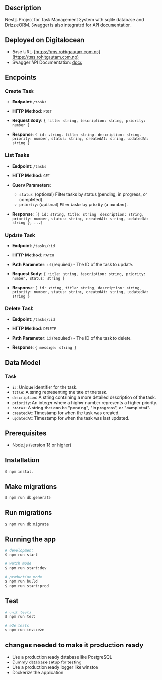 
## Description

Nestjs Project for Task Management System with sqlite database and DrizzleORM. Swagger is also integrated for API documentation.

## Deployed on Digitalocean 
- Base URL: [https://tms.rohitgautam.com.np](https://tms.rohitgautam.com.np)
- Swagger API Documentation: [docs](https://tms.rohitgautam.com.np/api)

## Endpoints

### Create Task

- **Endpoint**: `/tasks`
- **HTTP Method**: `POST`
- **Request Body**: 
  `{ title: string, description: string, priority: number }`
  
- **Response**: 
  `{ id: string, title: string, description: string, priority: number, status: string, createdAt: string, updatedAt: string }`

### List Tasks

- **Endpoint**: `/tasks`
- **HTTP Method**: `GET`
- **Query Parameters**:
  - `status`: (optional) Filter tasks by status (pending, in progress, or completed).
  - `priority`: (optional) Filter tasks by priority (a number).
  
- **Response**: 
  `[{ id: string, title: string, description: string, priority: number, status: string, createdAt: string, updatedAt: string }, ...]`

### Update Task

- **Endpoint**: `/tasks/:id`
- **HTTP Method**: `PATCH`
- **Path Parameter**: `id` (required) - The ID of the task to update.
- **Request Body**: 
  `{ title: string, description: string, priority: number, status: string }`
  
- **Response**: 
  `{ id: string, title: string, description: string, priority: number, status: string, createdAt: string, updatedAt: string }`

### Delete Task

- **Endpoint**: `/tasks/:id`
- **HTTP Method**: `DELETE`
- **Path Parameter**: `id` (required) - The ID of the task to delete.
  
- **Response**: 
  `{ message: string }`

## Data Model

### Task

- `id`: Unique identifier for the task.
- `title`: A string representing the title of the task.
- `description`: A string containing a more detailed description of the task.
- `priority`: An integer where a higher number represents a higher priority.
- `status`: A string that can be "pending", "in progress", or "completed".
- `createdAt`: Timestamp for when the task was created.
- `updatedAt`: Timestamp for when the task was last updated.

## Prerequisites
- Node.js (version 18 or higher)

## Installation

```bash
$ npm install
```
## Make migrations
```bash
$ npm run db:generate
```

## Run migrations
```bash
$ npm run db:migrate
```



## Running the app

```bash
# development
$ npm run start

# watch mode
$ npm run start:dev

# production mode
$ npm run build
$ npm run start:prod
```

## Test

```bash
# unit tests
$ npm run test

# e2e tests
$ npm run test:e2e


```

## changes needed to make it production ready
- Use a production ready database like PostgreSQL
- Dummy database setup for testing
- Use a production ready logger like winston
- Dockerize the application

